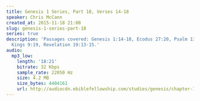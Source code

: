```yaml
---
title: Genesis 1 Series, Part 18, Verses 14-18
speaker: Chris McCann
created_at: 2015-11-18 21:00
slug: genesis-1-series-part-18
series: true
description: 'Passages covered: Genesis 1:14-18, Ecodus 27:20, Psalm 136:7-9,15, 1
  Kings 9:19, Revelation 19:13-15.'
audio:
  mp3_low:
    length: '18:21'
    bitrate: 32 Kbps
    sample_rate: 22050 Hz
    size: 4.2 MB
    size_bytes: 4404161
    url: http://audiocdn.ebiblefellowship.com/studies/genesis/chapter-1/2015.11.18_McCann_-_Genesis_1_Series_Part_18.mp3
---
```

